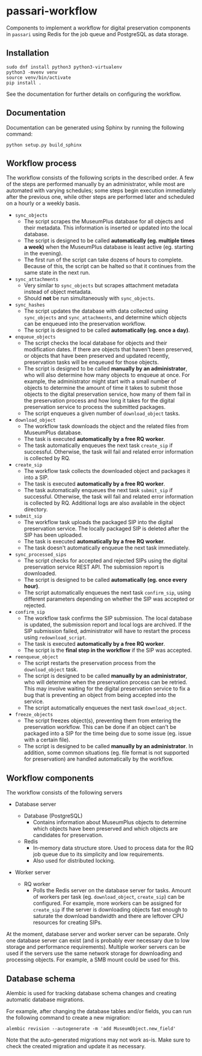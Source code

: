 passari-workflow
================

Components to implement a workflow for digital preservation components
in `passari` using Redis for the job queue and PostgreSQL
as data storage.

Installation
------------

```
sudo dnf install python3 python3-virtualenv
python3 -mvenv venv
source venv/bin/activate
pip install .
```

See the documentation for further details on configuring the workflow.

Documentation
-------------

Documentation can be generated using Sphinx by running the following command:

```
python setup.py build_sphinx
```

Workflow process
----------------

The workflow consists of the following scripts in the described order. A few of the steps are performed manually by an administrator, while most are automated with varying schedules; some steps begin execution immediately after the previous one, while other steps are performed later and scheduled on a hourly or a weekly basis.

* `sync_objects`
  * The script scrapes the MuseumPlus database for all objects and their metadata. This information is inserted or updated into the local database.
  * The script is designed to be called **automatically (eg. multiple times a week)** when the MuseumPlus database is least active (eg. starting in the evening).
  * The first run of the script can take dozens of hours to complete. Because of this, the script can be halted so that it continues from the same state in the next run.
* `sync_attachments`
  * Very similar to `sync_objects` but scrapes attachment metadata instead of object metadata.
  * Should **not** be run simultaneously with `sync_objects`.
* `sync_hashes`
  * The script updates the database with data collected using `sync_objects` and `sync_attachments`, and determine which objects can be enqueued into the preservation workflow.
  * The script is designed to be called **automatically (eg. once a day)**.
* `enqueue_objects`
  * The script checks the local database for objects and their modification dates. If there are objects that haven't been preserved, or objects that have been preserved and updated recently, preservation tasks will be enqueued for those objects.
  * The script is designed to be called **manually by an administrator**, who will also determine how many objects to enqueue at once. For example, the administrator might start with a small number of objects to determine the amount of time it takes to submit those objects to the digital preservation service, how many of them fail in the preservation process and how long it takes for the digital preservation service to process the submitted packages.
  * The script enqueues a given number of `download_object` tasks.
* `download_object`
  * The workflow task downloads the object and the related files from MuseumPlus database.
  * The task is executed **automatically by a free RQ worker**.
  * The task automatically enqueues the next task `create_sip` if successful. Otherwise, the task will fail and related error information is collected by RQ.
* `create_sip`
  * The workflow task collects the downloaded object and packages it into a SIP.
  * The task is executed **automatically by a free RQ worker**.
  * The task automatically enqueues the next task `submit_sip` if successful. Otherwise, the task will fail and related error information is collected by RQ. Additional logs are also available in the object directory.
* `submit_sip`
  * The workflow task uploads the packaged SIP into the digital preservation service. The locally packaged SIP is deleted after the SIP has been uploaded.
  * The task is executed **automatically by a free RQ worker**.
  * The task doesn't automatically enqueue the next task immediately.
* `sync_processed_sips`
  * The script checks for accepted and rejected SIPs using the digital preservation service REST API. The submission report is downloaded.
  * The script is designed to be called **automatically (eg. once every hour)**.
  * The script automatically enqueues the next task `confirm_sip`, using different parameters depending on whether the SIP was accepted or rejected.
* `confirm_sip`
  * The workflow task confirms the SIP submission. The local database is updated, the submission report and local logs are archived. If the SIP submission failed, administrator will have to restart the process using `redownload_script`.
  * The task is executed **automatically by a free RQ worker**.
  * The script is the **final step in the workflow** if the SIP was accepted.
* `reenqueue_object`
  * The script restarts the preservation process from the `download_object` task.
  * The script is designed to be called **manually by an administrator**, who will determine when the preservation process can be retried. This may involve waiting for the digital preservation service to fix a bug that is preventing an object from being accepted into the service.
  * The script automatically enqueues the next task `download_object`.
* `freeze_objects`
  * The script freezes object(s), preventing them from entering the preservation workflow. This can be done if an object can't be packaged into a SIP for the time being due to some issue (eg. issue with a certain file).
  * The script is designed to be called **manually by an administrator**. In addition, some common situations (eg. file format is not supported for preservation) are handled automatically by the workflow.

Workflow components
-------------------

The workflow consists of the following servers

* Database server
  * Database (PostgreSQL)
    * Contains information about MuseumPlus objects to determine which objects have been preserved and which objects are candidates for preservation.
  * Redis
    * In-memory data structure store. Used to process data for the RQ job queue due to its simplicity and low requirements.
    * Also used for distributed locking.

* Worker server
  * RQ worker
    * Polls the Redis server on the database server for tasks. Amount of workers per task (eg. `download_object`, `create_sip`) can be configured. For example, more workers can be assigned for `create_sip` if the server is downloading objects fast enough to saturate the download bandwidth and there are leftover CPU resources for creating SIPs.

At the moment, database server and worker server can be separate.
Only one database server can exist (and is probably ever necessary due to low storage and performance requirements).
Multiple worker servers can be used if the servers use the same network storage for downloading and processing objects. For example, a SMB mount could be used for this.

Database schema
---------------

Alembic is used for tracking database schema changes and creating automatic database migrations.

For example, after changing the database tables and/or fields, you can run the following command to create a new migration:

```
alembic revision --autogenerate -m 'add MuseumObject.new_field'
```

Note that the auto-generated migrations may not work as-is. Make sure to check the created migration and update it as necessary.
